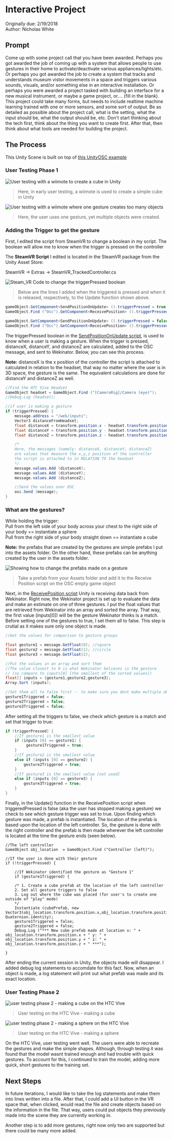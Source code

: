 

# Interactive Project
Originally due: 2/19/2018  
Author: Nicholas White

## Prompt
Come up with some project call that you have been awarded. Perhaps you got awarded the job of coming up with a system that allows people to use gestures in their home to activate/deactivate various appliances/lights/etc. Or perhaps you got awarded the job to create a system that tracks and understands museum vistor movements in a space and triggers various sounds, visuals, and/or something else in an interactive installation. Or perhaps you were awarded a project tasked with building an interface for a new musical instrument, or maybe a game project, or.... (fill in the blank). This project could take many forms, but needs to include realtime machine learning trained with one or more sensors, and some sort of output. Be as detailed as possible about the project call, what is the setting, what the input should be, what the output should be, etc. Don't start thinking about the tech first, think about the thing you want to create first. After that, then think about what tools are needed for building the project.


## The Process

This Unity Scene is built on top of [this UnityOSC example](http://thomasfredericks.github.io/UnityOSC/)


### User Testing Phase 1

![User testing with a wiimote to create a cube in Unity](https://github.com/artintelclass/interactive-project-njw275/blob/master/GIFs/user-testing-wiimote.gif)
> Here, in early user testing, a wiimote is used to create a simple cube in Unity

![User testing with a wiimote where one gesture creates too many objects](https://github.com/artintelclass/interactive-project-njw275/blob/master/GIFs/too-many-cubes-usertesting.gif)
> Here, the user uses one gesture, yet multiple objects were created. 

### Adding the Trigger to get the gesture

First, I edited the script from SteamVR to change a boolean in my script. The boolean will allow me to know when the trigger is pressed on the controller

The **SteamVR Script** I edited is located in the SteamVR package from the Unity Asset Store:

SteamVR -> Extras -> SteamVR_TrackedController.cs

![Steam_VR Code to change the triggerPressed boolean](https://github.com/artintelclass/interactive-project-njw275/blob/master/Images/FromSteamVR.png)

> Below are the lines I added when the triggered is pressed and when it is released, respectively, to the Update function shown above.

```C#
gameObject.GetComponent<SendPositionOnUpdate> ().triggerPressed = true;
GameObject.Find ("Osc").GetComponent<ReceivePosition> ().triggerPressed = true; 
```

```C#
gameObject.GetComponent<SendPositionOnUpdate> ().triggerPressed = false;
GameObject.Find ("Osc").GetComponent<ReceivePosition> ().triggerPressed = false;
```

The triggerPressed boolean in the [SendPositionOnUpdate script](https://github.com/artintelclass/interactive-project-njw275/blob/master/Assets/SendPositionOnUpdate.cs), is used to know when a user is making a gesture. When the trigger is pressed, distanceX, distanceY, and distanceZ are calculated, added to the OSC message, and sent to Wekinator. Below, you can see this process. 

**Note:** distanceX is the x position of the controller the script is attached to calculated in relation to the headset, that way no matter where the user is in 3D space, the gesture is the same. The equivalent calculations are done for distanceY and distanceZ as well. 

```C#
//Find the HTC Vive Headset
GameObject headset = GameObject.Find ("[CameraRig]/Camera (eye)");
//Debug.Log (headset);

//if user is making a gesture
if (triggerPressed) {
	message.address = "/wek/inputs";
	Vector3 distanceFromHeadset;
	float distanceX = transform.position.x - headset.transform.position.x;
	float distanceY = transform.position.y - headset.transform.position.y;
	float distanceZ = transform.position.z - headset.transform.position.z;

	/*
	Here, the messages (namely: distanceX, distanceY, distanceZ)
	are values that measure the x,y,z position of the controller
	the script is attached to in RELATION TO the headset
	*/
	message.values.Add (distanceX);
	message.values.Add (distanceY);
	message.values.Add (distanceZ);

	//Send the values over OSC
	osc.Send (message);
}
```

### What are the gestures?
While holding the trigger:  
Pull from the left side of your body across your chest to the right side of your body == instantiate a sphere  
Pull from the right side of your body straight down == instantiate a cube

**Note:** the prefabs that are created by the gestures are simple prefabs I put into the assets folder. On the other hand, these prefabs can be anything created by the user in the assets folder. 

![Showing how to change the prefabs made on a gesture](https://github.com/artintelclass/interactive-project-njw275/blob/master/Images/prefabs.png)
>Take a prefab from your Assets folder and add it to the Receive Position script on the OSC empty game object

Next, in the [ReceivePosition script](https://github.com/artintelclass/interactive-project-njw275/blob/master/Assets/ReceivePosition.cs) Unity is receiving data back from Wekinator. Right now, the Wekinator project is set up to evaluate the data and make an estimate on one of three gestures. I put the float values that are retrieved from Wekinator into an array and sorted the array. That way, the first value (inputs[0]) will be the gesture Wekinator thinks is a match. Before setting one of the gestures to true, I set them all to false. This step is crutial as it makes sure only one object is made.

```C#
//Get the values for comparison to gesture groups

float gesture1 = message.GetFloat(0); //square
float gesture2 = message.GetFloat(1); //circle
float gesture3 = message.GetFloat(2);

//Put the values in an array and sort them
//The value closest to 0 is what Wekinator believes is the gesture
// (so compare to inputs[0] [the smallest of the sorted values])
float[] inputs = {gesture1,gesture2,gesture3};
Array.Sort (inputs);

//Set them all to false first -- to make sure you dont make multiple objects at the same time
gesture1Triggered = false;
gesture2Triggered = false;
gesture3Triggered = false;
```

After setting all the triggers to false, we check which gesture is a match and set that trigger to true:

```C#
if (triggerPressed) {
	//If gesture1 is the smallest value
	if (inputs [0] == gesture1) {
	     gesture1Triggered = true;
	}
	//If gesture2 is the smallest value
	else if (inputs [0] == gesture2) {
		gesture2Triggered = true;
	}
	//If gesture3 is the smallest value [not used]
	else if (inputs [0] == gesture3) {
		gesture3Triggered = true;
	}
}
```

Finally, in the Update() function in the ReceivePosition script when triggeredPressed is false (aka the user has stopped making a gesture) we check to see which gesture trigger was set to true. Upon finding which gesture was made, a prefab is instantiated. The location of the prefab is based upon the location of the left controller. So, the gesture is done with the right controller and the prefab is then made wherever the left controller is located at the time the gesture ends (seen below).

```
//The left controller
GameObject obj_location  = GameObject.Find ("Controller (left)");

//If the user is done with their gesture
if (!triggerPressed) {

	//If Wekinator identified the gesture as "Gesture 1"
	if (gesture1Triggered) {

	/* 1. Create a cube prefab at the location of the left controller
	2. Set all gesture triggers to false
	3. Log out where the cube was placed (for user's to create one outside of "play" mode)
	*/
	Instantiate (cubePrefab, new Vector3(obj_location.transform.position.x,obj_location.transform.position.y,obj_location.transform.position.z), Quaternion.identity);
	gesture1Triggered = false;
	gesture2Triggered = false;
	Debug.Log ("*** New cube prefab made at location x: " + obj_location.transform.position.x + " y: " + obj_location.transform.position.y + " z: " + obj_location.transform.position.z + " ***");

}
```

After ending the current session in Unity, the objects made will disappear. I added debug log statements to accomdate for this fact. Now, when an object is made, a log statement will print out what prefab was made and its exact location. 

### User Testing Phase 2

![user testing phase 2 - making a cube on the HTC Vive](https://github.com/artintelclass/interactive-project-njw275/blob/master/GIFs/user-testing2-cubes.gif)
>User testing on the HTC Vive - making a cube  

![user testing phase 2 - making a sphere on the HTC Vive](https://github.com/artintelclass/interactive-project-njw275/blob/master/GIFs/user-testing2-spheres.gif)  
>User testing on the HTC Vive - making a sphere

On the HTC Vive, user testing went well. The users were able to recreate the gestures and make the simple shapes. Although, through testing it was found that the model wasnt trained enough and had trouble with quick gestures. To account for this, I continued to train the model, adding more quick, short gestures to the training set. 

## Next Steps

In future iterations, I would like to take the log statements and make them into lines written into a file. After that, I could add a UI button in the VR space that, when clicked, would read the file and create objects based on the information in the file. That way, users could put objects they previously made into the scene they are currently working in. 

Another step is to add more gestures, right now only two are supported but there could be many more added.




